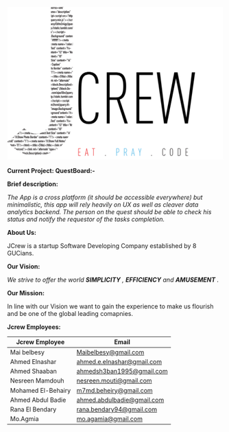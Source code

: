 ![.](https://github.com/maibelbesy/Jcrew/blob/master/images/jcrewlogo.png)


**Current Project: QuestBoard:-**

**Brief description:**

*The App is a cross platform (it should be accessible everywhere) but minimalistic, this app will rely
heavily on UX as well as cleaver data analytics backend.
The person on the quest should be able to check his status and notify the requestor of the tasks 
completion.*


**About Us:**

JCrew is a startup Software Developing Company established by 8 GUCians.

**Our Vision:**

*We strive to offer the world  **SIMPLICITY** , **EFFICIENCY** and **AMUSEMENT** .*

**Our Mission:**

In line with our Vision we want to gain the experience to make us flourish and be one of the global leading comapnies.


**Jcrew Employees:**

Jcrew Employee | Email
---------------| -----
Mai belbesy | Maibelbesy@gmail.com
Ahmed Elnashar | ahmed.e.elnashar@gmail.com
Ahmed Shaaban | ahmedsh3ban1995@gmail.com
Nesreen Mamdouh | nesreen.mouti@gmail.com
Mohamed El-Behairy | m7md.beheiry@gmail.com
Ahmed Abdul Badie | ahmed.abdulbadie@gmail.com
Rana El Bendary | rana.bendary94@gmail.com
Mo.Agmia | mo.agamia@gmail.com
